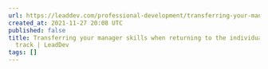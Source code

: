 ```yaml
---
url: https://leaddev.com/professional-development/transferring-your-manager-skills-when-returning-individual-contributor
created_at: 2021-11-27 20:08 UTC
published: false
title: Transferring your manager skills when returning to the individual contributor
  track | LeadDev
tags: []
---
```



